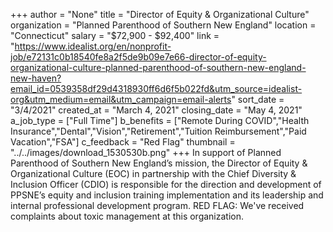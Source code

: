 +++
author = "None"
title = "Director of Equity & Organizational Culture"
organization = "Planned Parenthood of Southern New England"
location = "Connecticut"
salary = "$72,900 - $92,400"
link = "https://www.idealist.org/en/nonprofit-job/e72131c0b18540fe8a2f5de9b09e7e66-director-of-equity-organizational-culture-planned-parenthood-of-southern-new-england-new-haven?email_id=0539358df29d4318930ff6d6f5b022fd&utm_source=idealist-org&utm_medium=email&utm_campaign=email-alerts"
sort_date = "3/4/2021"
created_at = "March 4, 2021"
closing_date = "May 4, 2021"
a_job_type = ["Full Time"]
b_benefits = ["Remote During COVID","Health Insurance","Dental","Vision","Retirement","Tuition Reimbursement","Paid Vacation","FSA"]
c_feedback = "Red Flag"
thumbnail = "../../images/download_1530530b.png"
+++
In support of Planned Parenthood of Southern New England’s mission, the Director of Equity & Organizational Culture (EOC) in partnership with the Chief Diversity & Inclusion Officer (CDIO) is responsible for the direction and development of PPSNE’s equity and inclusion training implementation and its leadership and internal professional development program. RED FLAG: We've received complaints about toxic management at this organization.